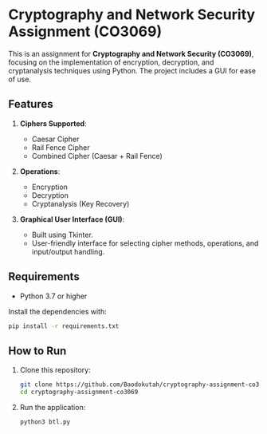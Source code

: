 # Cryptography and Network Security Assignment (CO3069)

This is an assignment for **Cryptography and Network Security (CO3069)**, focusing on the implementation of encryption, decryption, and cryptanalysis techniques using Python. The project includes a GUI for ease of use.

## Features

1. **Ciphers Supported**:
   - Caesar Cipher
   - Rail Fence Cipher
   - Combined Cipher (Caesar + Rail Fence)

2. **Operations**:
   - Encryption
   - Decryption
   - Cryptanalysis (Key Recovery)

3. **Graphical User Interface (GUI)**:
   - Built using Tkinter.
   - User-friendly interface for selecting cipher methods, operations, and input/output handling.

## Requirements

- Python 3.7 or higher

Install the dependencies with:
```bash
pip install -r requirements.txt
```
## How to Run

1. Clone this repository:
   ```bash
   git clone https://github.com/Baodokutah/cryptography-assignment-co3069.git
   cd cryptography-assignment-co3069
    ```
2. Run the application:
    ```bash
    python3 btl.py
    ```
  